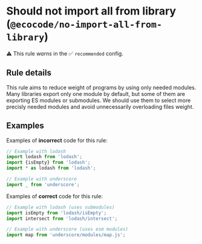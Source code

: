 # Should not import all from library (`@ecocode/no-import-all-from-library`)

⚠️ This rule _warns_ in the ✅ `recommended` config.

<!-- end auto-generated rule header -->

## Rule details

This rule aims to reduce weight of programs by using only needed modules. Many libraries export only one module by
default, but some of them are exporting ES modules or submodules. We should use them to select more precisly needed
modules and avoid unnecessarily overloading files weight.

<!-- TODO: add bundle analyzer benchmarks -->

## Examples

Examples of **incorrect** code for this rule:

```js
// Example with lodash
import lodash from 'lodash';
import {isEmpty} from 'lodash';
import * as lodash from 'lodash';

// Example with underscore
import _ from 'underscore';
```

Examples of **correct** code for this rule:

```js
// Example with lodash (uses submodules)
import isEmpty from 'lodash/isEmpty';
import intersect from 'lodash/intersect';

// Example with underscore (uses esm modules)
import map from 'underscore/modules/map.js';
```
